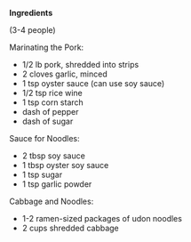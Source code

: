 **Ingredients**

(3-4 people)

Marinating the Pork:

- 1/2 lb pork, shredded into strips
- 2 cloves garlic, minced
- 1 tsp oyster sauce (can use soy sauce)
- 1/2 tsp rice wine 
- 1 tsp corn starch
- dash of pepper
- dash of sugar

Sauce for Noodles:
- 2 tbsp  soy sauce
- 1 tbsp oyster soy sauce
- 1 tsp sugar
- 1 tsp garlic powder

Cabbage and Noodles:

- 1-2 ramen-sized packages of udon noodles
- 2 cups shredded cabbage